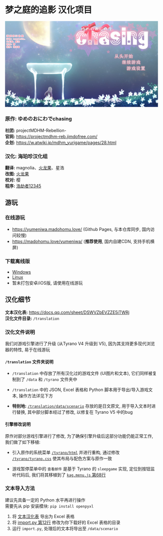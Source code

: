 # 梦之庭的追影 汉化项目

[![](screenshot.jpg)](https://madohomu.love/yumeniwa/)

### 原作: ゆめのおにわでchasing

**社团:** projectMDHM-Rebellion-  
**官网:** https://projectmdhm-reb.jimdofree.com/  
**企划:** https://w.atwiki.jp/mdhm_yurigame/pages/28.html


### 汉化: 海珀珍汉化组

**翻译:** magnolia、[火龙果](https://github.com/homullily)、星浩  
**改图:** [火龙果](https://github.com/homullily)  
**校对:** 樱  
**程序:** [浩劫者12345](https://github.com/haojiezhe12345)


## 游玩

### 在线游玩
- https://yumeniwa.madohomu.love/ (Github Pages, 与本仓库同步, 国内访问较慢)
- https://madohomu.love/yumeniwa/ (**推荐使用**, 国内自建CDN, 支持手机横屏)

### 下载离线版
- [Windows](https://github.com/haojiezhe12345/YumeniwaTranslate/releases/latest/download/madohomu_yurigame-win32-ia32.zip)
- [Linux](https://github.com/haojiezhe12345/YumeniwaTranslate/releases/latest/download/madohomu_yurigame-linux-x64.zip)
- 暂未打包安卓/iOS版, 请使用在线游玩


## 汉化细节

**文本汉化表:** https://docs.qq.com/sheet/DSWVZbEVZZE5iTWRj  
**汉化文件目录:** `/translation`


### 汉化文件说明
我们对游戏引擎进行了升级 (从Tyrano V4 升级到 V5), 因为其支持更多现代浏览器的特性, 易于在线游玩

#### `/translation` 文件夹说明

- `/translation` 中存放了所有汉化过的游戏文件 (UI图片和文本), 它们同样被复制到了 `/data` 和 `/tyrano` 文件夹中

- `/translation` 中的 JSON, Excel 表格和 Python 脚本用于导出/导入游戏文本, 操作方法详见下方

- **特别地:** [`/translation/data/scenario`](translation/data/scenario) 存放的是日文原文, 用于导入文本时进行替换, 其中部分脚本经过了修改, 以修复在 Tyrano V5 中的bug


#### 引擎修改说明
原作对部分游戏引擎进行了修改, 为了确保引擎升级后这部分功能仍能正常工作, 我们做了如下移植:

- 引入原作的系统菜单 [`/tyrano/html`](tyrano/html) 并进行重构, 通过修改 [`/tyrano/tyrano.css`](tyrano/tyrano.css) 使其布局与配色方案与原作一致

- 游戏暂停菜单中的 `查看邮件` 是基于 Tyrano 的 `sleepgame` 实现, 定位到按钮监听代码后, 我们将其移植到了 [`kag.menu.js` 第68行](tyrano/plugins/kag/kag.menu.js#L68)


### 文本导入方法
建议先具备一定的 Python 水平再进行操作  
需要先从 pip 安装模块: `pip install openpyxl`

1. 将 [文本汉化表](https://docs.qq.com/sheet/DSWVZbEVZZE5iTWRj) 导出为 Excel 表格
2. 将 [import.py 第12行](translation/import.py#L12) 修改为你下载好的 Excel 表格的目录
3. 运行 `import.py`, 处理后的文本将导出至 `/data/scenario`
